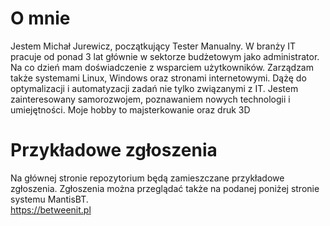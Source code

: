 # O mnie
Jestem Michał Jurewicz, początkujący Tester Manualny. 
W branży IT pracuje od ponad 3 lat głównie w sektorze budżetowym jako administrator. Na co dzień mam doświadczenie z wsparciem użytkowników. Zarządzam także systemami Linux, Windows oraz stronami internetowymi. Dążę do optymalizacji i automatyzacji zadań nie tylko związanymi z IT. Jestem zainteresowany samorozwojem, poznawaniem nowych technologii i umiejętności. Moje hobby to majsterkowanie oraz druk 3D
# Przykładowe zgłoszenia
Na głównej stronie repozytorium będą zamieszczane przykładowe zgłoszenia. Zgłoszenia można przeglądać także na podanej poniżej stronie systemu MantisBT. <br>
https://betweenit.pl
